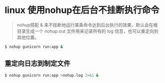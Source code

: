# linux 使用nohup在后台不挂断执行命令
> nohup搭配 & 来不挂断地运行某条命令达到后台执行的效果，默认会在根目录生成一个 nohup.out 文件用来记录所有的 log 信息，也可以重定向到其他位置。

```bash
$ nohup gunicorn run:app &
```
## 重定向日志到制定文件
```bash
$ nohup gunicorn run:app >nohup.log 2>&1 &
```